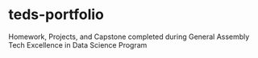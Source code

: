# teds-portfolio
Homework, Projects, and Capstone completed during General Assembly Tech Excellence in Data Science Program 

